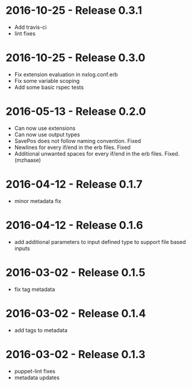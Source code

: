 # 2016-10-25 - Release 0.3.1
- Add travis-ci
- lint fixes

# 2016-10-25 - Release 0.3.0
- Fix extension evaluation in nxlog.conf.erb
- Fix some variable scoping
- Add some basic rspec tests

# 2016-05-13 - Release 0.2.0
- Can now use extensions
- Can now use output types
- SavePos does not follow naming convention. Fixed
- Newlines for every if/end in the erb files. Fixed
- Additional unwanted spaces for every if/end in the erb files. Fixed.
(mzhaase)

# 2016-04-12 - Release 0.1.7
- minor metadata fix
# 2016-04-12 - Release 0.1.6
- add additional parameters to input defined type to support file based inputs
# 2016-03-02 - Release 0.1.5
- fix tag metadata

# 2016-03-02 - Release 0.1.4
- add tags to metadata

# 2016-03-02 - Release 0.1.3
- puppet-lint fixes
- metadata updates
